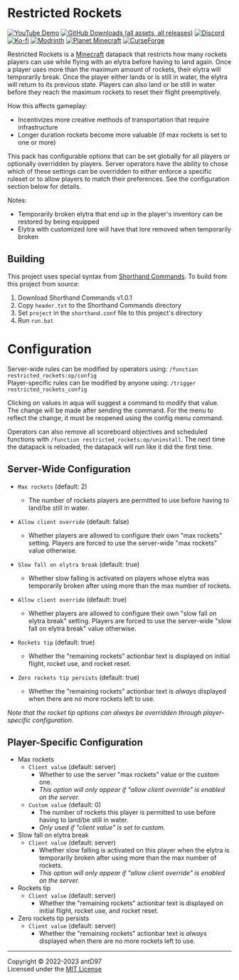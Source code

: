 # Restricted Rockets

[![YouTube Demo](https://img.shields.io/youtube/views/NgfgBuMwCS0?style=flat&logo=youtube&label=demo)](https://www.youtube.com/watch?v=NgfgBuMwCS0)
[![GitHub Downloads (all assets, all releases)](https://img.shields.io/github/downloads/antD97/RestrictedRockets/total?logo=github)](https://github.com/antD97/RestrictedRockets/releases)
[![Discord](https://img.shields.io/discord/1327005882113986772?logo=discord&label=discord)](https://discord.gg/kqQQkGVh)
[![Ko-fi](https://img.shields.io/badge/Ko--fi-FF5E5B?logo=ko-fi&logoColor=white)](https://ko-fi.com/antd_)
[![Modrinth](https://img.shields.io/modrinth/dt/restricted-rockets?logo=modrinth&label=modrinth)](https://modrinth.com/datapack/restricted-rockets)
[![Planet Minecraft](https://img.shields.io/badge/planet_minecraft-blue)](https://www.planetminecraft.com/data-pack/restricted-rockets-5611086/)
[![CurseForge](https://img.shields.io/badge/curseforge-orange)](https://www.curseforge.com/minecraft/texture-packs/restricted-rockets)

Restricted Rockets is a [Minecraft](https://www.minecraft.net) datapack that restricts how many rockets players can use
while flying with an elytra before having to land again. Once a player uses more than the maximum amount of rockets,
their elytra will temporarily break. Once the player either lands or is still in water, the elytra will return to its
previous state. Players can also land or be still in water before they reach the maximum rockets to reset their flight
preemptively.

How this affects gameplay:
- Incentivizes more creative methods of transportation that require infrastructure
- Longer duration rockets become more valuable (if max rockets is set to one or more)

This pack has configurable options that can be set globally for all players or optionally overridden by players. Server
operators have the ability to chose which of these settings can be overridden to either enforce a specific ruleset or to
allow players to match their preferences. See the configuration section below for details.

Notes:
- Temporarily broken elytra that end up in the player's inventory can be restored by being equipped
- Elytra with customized lore will have that lore removed when temporarily broken

## Building

This project uses special syntax from [Shorthand Commands](https://github.com/antD97/ShorthandCommands). To build from
this project from source:

1. Download Shorthand Commands v1.0.1
2. Copy `header.txt` to the Shorthand Commands directory
3. Set `project` in the `shorthand.conf` file to this project's directory
4. Run `run.bat`

# Configuration

Server-wide rules can be modified by operators using: `/function restricted_rockets:op/config`  
Player-specific rules can be modified by anyone using: `/trigger restricted_rockets_config`

Clicking on values in aqua will suggest a command to modify that value. The change will be made after sending the
command. For the menu to reflect the change, it must be reopened using the config menu command.

Operators can also remove all scoreboard objectives and scheduled functions with
`/function restricted_rockets:op/uninstall`. The next time the datapack is reloaded, the datapack will run like it did
the first time.

## Server-Wide Configuration

- `Max rockets` (default: 2)
  - The number of rockets players are permitted to use before having to land/be still in water.
- `Allow client override` (default: false)
  - Whether players are allowed to configure their own "max rockets" setting. Players are forced to use the server-wide
    "max rockets" value otherwise.

- `Slow fall on elytra break` (default: true)
  - Whether slow falling is activated on players whose elytra was temporarily broken after using more than the max
    number of rockets.  
- `Allow client override` (default: true)
  - Whether players are allowed to configure their own "slow fall on elytra break" setting. Players are forced to use
    the server-wide "slow fall on elytra break" value otherwise.

- `Rockets tip` (default: true)
  - Whether the "remaining rockets" actionbar text is displayed on initial flight, rocket use, and rocket reset.  
- `Zero rockets tip persists` (default: true)
  - Whether the "remaining rockets" actionbar text is *always* displayed when there are no more rockets left to use.

*Note that the rocket tip options can always be overridden through player-specific configuration.*

## Player-Specific Configuration

- Max rockets
  - `Client value` (default: server)
    - Whether to use the server "max rockets" value or the custom one.
    - *This option will only appear if "allow client override" is enabled on the server.*
  - `Custom value` (default: 0)
    - The number of rockets this player is permitted to use before having to land/be still in water.
    - *Only used if "client value" is set to custom.*
- Slow fall on elytra break
  - `Client value` (default: server)
    - Whether slow falling is activated on this player when the elytra is temporarily broken after using more than the
      max number of rockets.
    - *This option will only appear if "allow client override" is enabled on the server.*
- Rockets tip
  - `Client value` (default: server)
    - Whether the "remaining rockets" actionbar text is displayed on initial flight, rocket use, and rocket reset.
- Zero rockets tip persists
  - `Client value` (default: server)
    - Whether the "remaining rockets" actionbar text is *always* displayed when there are no more rockets left to use.

---
Copyright © 2022-2023 antD97  
Licensed under the [MIT License](LICENSE)
